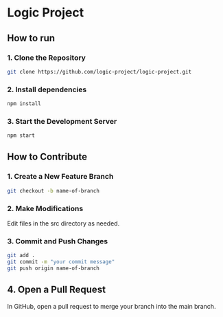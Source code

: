 # Logic Project

## How to run

### 1. Clone the Repository
```bash
git clone https://github.com/logic-project/logic-project.git
```

### 2. Install dependencies
```bash
npm install
```

### 3. Start the Development Server
```bash
npm start
```

## How to Contribute

### 1. Create a New Feature Branch
```bash
git checkout -b name-of-branch
```

### 2. Make Modifications

Edit files in the src directory as needed.

### 3. Commit and Push Changes

```bash
git add .
git commit -m "your commit message"
git push origin name-of-branch
```

## 4. Open a Pull Request
In GitHub, open a pull request to merge your branch into the main branch.